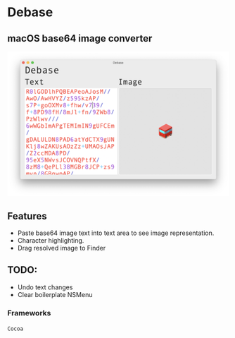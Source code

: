 #  Debase

## macOS base64 image converter

![Alt text](/Debase/Resources/Screenshots/shot.png?raw=true "Screenshot")

## Features

* Paste base64 image text into text area to see image representation.
* Character highlighting.
* Drag resolved image to Finder

## TODO:

* Undo text changes
* Clear boilerplate NSMenu

### Frameworks 

`Cocoa`
